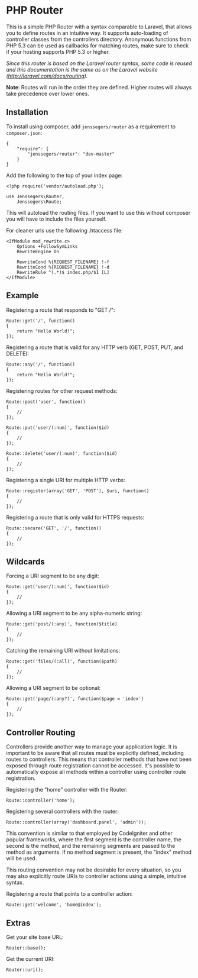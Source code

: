 PHP Router
==========

This is a simple PHP Router with a syntax comparable to Laravel, that allows you to define routes in an intuitive way. It supports auto-loading of controller classes from the controllers directory. Anonymous functions from PHP 5.3 can be used as callbacks for matching routes, make sure to check if your hosting supports PHP 5.3 or higher.

*Since this router is based on the Laravel router syntax, some code is reused and this documentation is the same as on the Laravel website (http://laravel.com/docs/routing).*

**Note**: Routes will run in the order they are defined. Higher routes will always take precedence over lower ones.

Installation
------------

To install using composer, add `jenssegers/router` as a requirement to `composer.json`:

	{
	    "require": {
	        "jenssegers/router": "dev-master"
	    }
	}

Add the following to the top of your index page:

	<?php require('vendor/autoload.php');

	use Jenssegers\Router,
		Jenssegers\Route;

This will autoload the routing files. If you want to use this without composer you will have to include the files yourself.

For cleaner urls use the following .htaccess file:

	<IfModule mod_rewrite.c>
		Options +FollowSymLinks
		RewriteEngine On

		RewriteCond %{REQUEST_FILENAME} !-f
		RewriteCond %{REQUEST_FILENAME} !-d
		RewriteRule ^(.*)$ index.php/$1 [L]
	</IfModule>

Example
-------

Registering a route that responds to "GET /":

	Route::get('/', function()
	{
		return "Hello World!";
	});
	
Registering a route that is valid for any HTTP verb (GET, POST, PUT, and DELETE):

	Route::any('/', function()
	{
		return "Hello World!";
	});

Registering routes for other request methods:

	Route::post('user', function()
	{
		//
	});

	Route::put('user/(:num)', function($id)
	{
		//
	});

	Route::delete('user/(:num)', function($id)
	{
		//
	});

Registering a single URI for multiple HTTP verbs:

	Route::register(array('GET', 'POST'), $uri, function()
	{
		//
	});

Registering a route that is only valid for HTTPS requests:

	Route::secure('GET', '/', function()
	{
		//
	});

Wildcards
---------

Forcing a URI segment to be any digit:

	Route::get('user/(:num)', function($id)
	{
		//
	});
	
Allowing a URI segment to be any alpha-numeric string:

	Route::get('post/(:any)', function($title)
	{
		//
	});
	
Catching the remaining URI without limitations:

	Route::get('files/(:all)', function($path)
	{
		//
	});
	
Allowing a URI segment to be optional:

	Route::get('page/(:any?)', function($page = 'index')
	{
		//
	});

Controller Routing
------------------

Controllers provide another way to manage your application logic. It is important to be aware that all routes must be explicitly defined, including routes to controllers. This means that controller methods that have not been exposed through route registration cannot be accessed. It's possible to automatically expose all methods within a controller using controller route registration. 

Registering the "home" controller with the Router:

	Route::controller('home');
	
Registering several controllers with the router:

	Route::controller(array('dashboard.panel', 'admin'));
	
This convention is similar to that employed by CodeIgniter and other popular frameworks, where the first segment is the controller name, the second is the method, and the remaining segments are passed to the method as arguments. If no method segment is present, the "index" method will be used.

This routing convention may not be desirable for every situation, so you may also explicitly route URIs to controller actions using a simple, intuitive syntax.

Registering a route that points to a controller action:

	Route::get('welcome', 'home@index');

Extras
------

Get your site base URL:

	Router::base();

Get the current URI:

	Router::uri();
